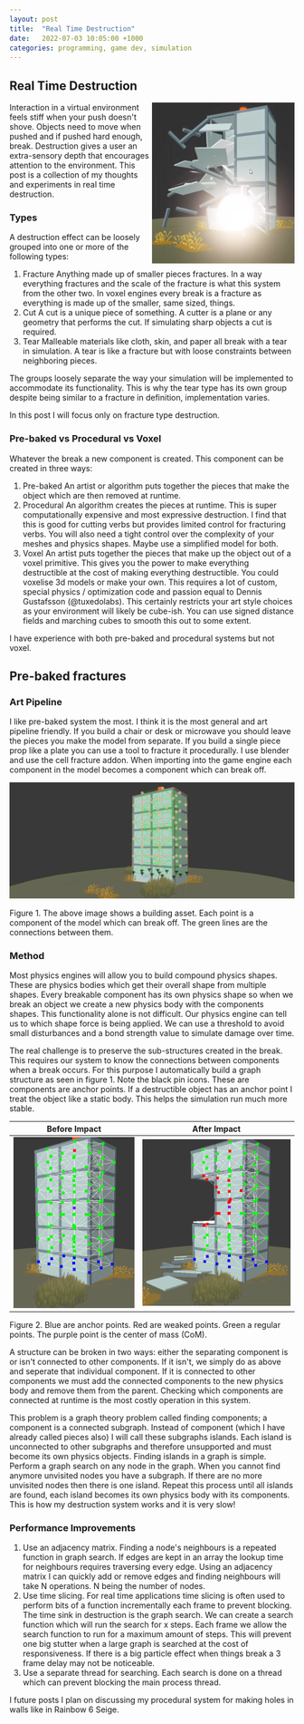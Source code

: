 ```yaml
---
layout: post
title:  "Real Time Destruction"
date:   2022-07-03 10:05:00 +1000
categories: programming, game dev, simulation
---
```

## Real Time Destruction

<img src="/assets/images/mid_explosion.png" width="50%" height="50%" align="right">

Interaction in a virtual environment feels stiff when your push doesn't shove. Objects need to move when pushed and if pushed hard enough, break. Destruction gives a user an extra-sensory depth that encourages attention to the environment. This post is a collection of my thoughts and experiments in real time destruction.

### Types

A destruction effect can be loosely grouped into one or more of the following types:

1. Fracture
   Anything made up of smaller pieces fractures. In a way everything fractures and the scale of the fracture is what this system from the other two. In voxel engines every break is a fracture as everything is made up of the smaller, same sized, things.
2. Cut
   A cut is a unique piece of something. A cutter is a plane or any geometry that performs the cut. If simulating sharp objects a cut is required.
3. Tear
   Malleable materials like cloth, skin, and paper all break with a tear in simulation. A tear is like a fracture but with loose constraints between neighboring pieces.

The groups loosely separate the way your simulation will be implemented to accommodate its functionality. This is why the tear type has its own group despite being similar to a fracture in definition, implementation varies.

In this post I will focus only on fracture type destruction.

### Pre-baked vs Procedural vs Voxel

Whatever the break a new component is created. This component can be created in three ways:

1. Pre-baked
   An artist or algorithm puts together the pieces that make the object which are then removed at runtime.
2. Procedural
   An algorithm creates the pieces at runtime. This is super computationally expensive and most expressive destruction. I find that this is good for cutting verbs but provides limited control for fracturing verbs. You will also need a tight control over the complexity of your meshes and physics shapes. Maybe use a simplified model for both.
3. Voxel
   An artist puts together the pieces that make up the object out of a voxel primitive. This gives you the power to make everything destructible at the cost of making everything destructible. You could voxelise 3d models or make your own. This requires a lot of custom, special physics / optimization code and passion equal to Dennis Gustafsson (@tuxedolabs). This certainly restricts your art style choices as your environment will likely be cube-ish. You can use signed distance fields and marching cubes to smooth this out to some extent.

I have experience with both pre-baked and procedural systems but not voxel.

## Pre-baked fractures

### Art Pipeline

I like pre-baked system the most. I think it is the most general and art pipeline friendly. If you build a chair or desk or microwave you should leave the pieces you make the model from separate. If you build a single piece prop like a plate you can use a tool to fracture it procedurally. I use blender and use the cell fracture addon. When importing into the game engine each component in the model becomes a component which can break off.

<img src="/assets/images/glue_structure_editor_2.png">


Figure 1. The above image shows a building asset. Each point is a component of the model which can break off. The green lines are the connections between them.

### Method

Most physics engines will allow you to build compound physics shapes. These are physics bodies which get their overall shape from multiple shapes. Every breakable component has its own physics shape so when we break an object we create a new physics body with the components shapes. This functionality alone is not difficult. Our physics engine can tell us to which shape force is being applied. We can use a threshold to avoid small disturbances and a bond strength value to simulate damage over time.

The real challenge is to preserve the sub-structures created in the break. This requires our system to know the connections between components when a break occurs. For this purpose I automatically build a graph structure as seen in figure 1. Note the black pin icons. These are components are anchor points. If a destructible object has an anchor point I treat the object like a static body. This helps the simulation run much more stable.

|                                  Before Impact                                  |                                   After Impact                                   |
| :-----------------------------------------------------------------------------: | :-------------------------------------------------------------------------------: |
| <img src="/assets/images/glue_structure_in_game.png"> | <img src="/assets/images/glue_structure_in_game_2.png"> |

Figure 2. Blue are anchor points. Red are weaked points. Green a regular points. The purple point is the center of mass (CoM).

A structure can be broken in two ways: either the separating component is or isn't connected to other components. If it isn't, we simply do as above and seperate that individual component. If it is connected to other components we must add the connected components to the new physics body and remove them from the parent. Checking which components are connected at runtime is the most costly operation in this system.

This problem is a graph theory problem called finding components; a component is a connected subgraph. Instead of component (which I have already called pieces also) I will call these subgraphs islands. Each island is unconnected to other subgraphs and therefore unsupported and must become its own physics objects. Finding islands in a graph is simple. Perform a graph search on any node in the graph. When you cannot find anymore unvisited nodes you have a subgraph. If there are no more unvisited nodes then there is one island. Repeat this process until all islands are found, each island becomes its own physics body with its components. This is how my destruction system works and it is very slow!

### Performance Improvements

1) Use an adjacency matrix. Finding a node's neighbours is a repeated function in graph search. If edges are kept in an array the lookup time for neighbours requires traversing every edge. Using an adjacency matrix I can quickly add or remove edges and finding neighbours will take N operations. N being the number of nodes.
2) Use time slicing. For real time applications time slicing is often used to perform bits of a function incrementally each frame to prevent blocking. The time sink in destruction is the graph search. We can create a search function which will run the search for x steps. Each frame we allow the search function to run for a maximum amount of steps. This will prevent one big stutter when a large graph is searched at the cost of responsiveness. If there is a big particle effect when things break a 3 frame delay may not be noticeable.
3) Use a separate thread for searching. Each search is done on a thread which can prevent blocking the main process thread.

I future posts I plan on discussing my procedural system for making holes in walls like in Rainbow 6 Seige.
